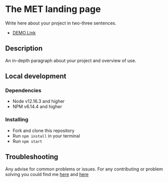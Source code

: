 # The MET landing page

Write here about your project in two-three sentences.
- [DEMO Link](https://mariiishka.github.io/layout_met/)

## Description

An in-depth paragraph about your project and overview of use.

## Local development

### Dependencies
* Node v12.16.3 and higher
* NPM v6.14.4 and higher


### Installing
* Fork and clone this repository
* Run `npm install` in your terminal
* Run `npm start`

## Troubleshooting

Any advise for common problems or issues.
For any contributing or problem solving you could find me [here]() and [here]()


